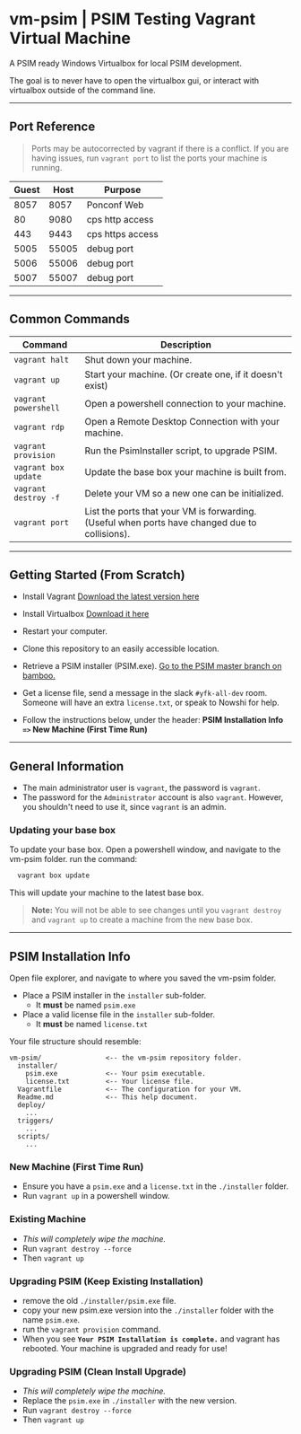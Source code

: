 # vm-psim   |  PSIM Testing Vagrant Virtual Machine
A PSIM ready Windows Virtualbox for local PSIM development.

The goal is to never have to open the virtualbox gui, or interact with virtualbox outside of the command line.

----

## Port Reference

> Ports may be autocorrected by vagrant if there is a conflict. If you are having issues, run `vagrant port` to list the ports your machine is running.

| Guest | Host | Purpose          |
|-------|------|------------------|
| 8057  | 8057 | Ponconf Web      |
| 80    | 9080 | cps http access  |
| 443   | 9443 | cps https access |
| 5005  | 55005| debug port       |
| 5006  | 55006| debug port       |
| 5007  | 55007| debug port       |

----

## Common Commands

| Command               | Description                                           |
|-----------------------|-------------------------------------------------------|
| `vagrant halt`        | Shut down your machine. |
| `vagrant up`          | Start your machine. (Or create one, if it doesn't exist) |
| `vagrant powershell`  | Open a powershell connection to your machine. |
| `vagrant rdp`         | Open a Remote Desktop Connection with your machine. |
| `vagrant provision`   | Run the PsimInstaller script, to upgrade PSIM.  |
| `vagrant box update`  | Update the base box your machine is built from. |
| `vagrant destroy -f`  | Delete your VM so a new one can be initialized. |
| `vagrant port`        | List the ports that your VM is forwarding. (Useful when ports have changed due to collisions).

----

## Getting Started (From Scratch)
 - Install Vagrant [Download the latest version here](https://www.vagrantup.com/downloads.html)
 - Install Virtualbox [Download it here](https://www.virtualbox.org/wiki/Downloads)
 - Restart your computer.
 - Clone this repository to an easily accessible location.
 - Retrieve a PSIM installer (PSIM.exe). [Go to the PSIM master branch on bamboo.](https://tools.printeron.com/bamboo/browse/DEP-PSIMM41331)
 - Get a license file, send a message in the slack `#yfk-all-dev` room. Someone will have an extra `license.txt`, or speak to Nowshi for help.

 - Follow the instructions below, under the header: **PSIM Installation Info `=>` New Machine (First Time Run)**

----

## General Information
- The main administrator user is `vagrant`, the password is `vagrant`.
- The password for the `Administrator` account is also `vagrant`. However, you shouldn't need to use it, since `vagrant` is an admin.

### Updating your base box
To update your base box. Open a powershell window, and navigate to the vm-psim folder.
run the command:
``` Powershell
  vagrant box update
```
This will update your machine to the latest base box.
> **Note:** You will not be able to see changes until you `vagrant destroy` and `vagrant up` to create a machine from the new base box.

----

## PSIM Installation Info
Open file explorer, and navigate to where you saved the vm-psim folder.
 - Place a PSIM installer in the `installer` sub-folder.
   - It **must** be named `psim.exe`
 - Place a valid license file in the `installer` sub-folder.
   - It **must** be named `license.txt`

Your file structure should resemble:
```
vm-psim/                <-- the vm-psim repository folder.
  installer/
    psim.exe            <-- Your psim executable.
    license.txt         <-- Your license file.
  Vagrantfile           <-- The configuration for your VM.
  Readme.md             <-- This help document.
  deploy/
    ...
  triggers/
    ...
  scripts/
    ...
```

### New Machine (First Time Run)
 - Ensure you have a `psim.exe` and a `license.txt` in the `./installer` folder.
 - Run `vagrant up` in a powershell window.

### Existing Machine
 - _This will completely wipe the machine._
 - Run `vagrant destroy --force`
 - Then `vagrant up`

### Upgrading PSIM (Keep Existing Installation)
 - remove the old `./installer/psim.exe` file.
 - copy your new psim.exe version into the `./installer` folder with the name `psim.exe`.
 - run the `vagrant provision` command.
 - When you see **`Your PSIM Installation is complete.`** and vagrant has rebooted. Your machine is upgraded and ready for use!

### Upgrading PSIM (Clean Install Upgrade)
 - _This will completely wipe the machine._
 - Replace the `psim.exe` in `./installer` with the new version.
 - Run `vagrant destroy --force`
 - Then `vagrant up`
